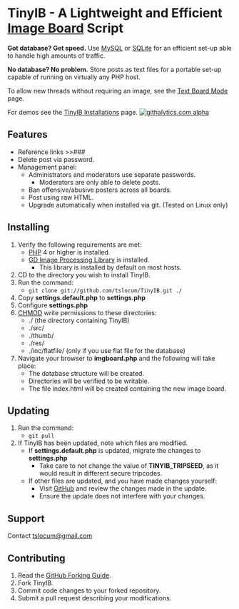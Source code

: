 TinyIB - A Lightweight and Efficient [Image Board](http://en.wikipedia.org/wiki/Imageboard) Script
====

**Got database? Get speed.**  Use [MySQL](http://mysql.com) or [SQLite](http://sqlite.org) for an efficient set-up able to handle high amounts of traffic.

**No database?  No problem.**  Store posts as text files for a portable set-up capable of running on virtually any PHP host.

To allow new threads without requiring an image, see the [Text Board Mode](https://github.com/tslocum/TinyIB/wiki/Text-Board-Mode) page.

For demos see the [TinyIB Installations](https://github.com/tslocum/TinyIB/wiki) page.  [![githalytics.com alpha](https://cruel-carlota.pagodabox.com/5135372febbc40bacddbb13c1f0a8333 "githalytics.com")](http://githalytics.com/tslocum/TinyIB)

Features
------------
 - Reference links >>###
 - Delete post via password.
 - Management panel:
   - Administrators and moderators use separate passwords.
     - Moderators are only able to delete posts.
   - Ban offensive/abusive posters across all boards.
   - Post using raw HTML.
   - Upgrade automatically when installed via git.  (Tested on Linux only)

Installing
------------

 1. Verify the following requirements are met:
    - [PHP](http://php.net) 4 or higher is installed.
    - [GD Image Processing Library](http://php.net/gd) is installed.
      - This library is installed by default on most hosts.
 2. CD to the directory you wish to install TinyIB.
 3. Run the command:
    - `git clone git://github.com/tslocum/TinyIB.git ./`
 4. Copy **settings.default.php** to **settings.php**
 5. Configure **settings.php**
 6. [CHMOD](http://en.wikipedia.org/wiki/Chmod) write permissions to these directories:
    - ./ (the directory containing TinyIB)
    - ./src/
    - ./thumb/
    - ./res/
    - ./inc/flatfile/ (only if you use flat file for the database)
 7. Navigate your browser to **imgboard.php** and the following will take place:
    - The database structure will be created.
    - Directories will be verified to be writable.
    - The file index.html will be created containing the new image board.

Updating
------------

 1. Run the command:
    - `git pull`
 2. If TinyIB has been updated, note which files are modified.
    - If **settings.default.php** is updated, migrate the changes to **settings.php**
      - Take care to not change the value of **TINYIB_TRIPSEED**, as it would result in different secure tripcodes.
    - If other files are updated, and you have made changes yourself:
      - Visit [GitHub](https://github.com/tslocum/TinyIB) and review the changes made in the update.
      - Ensure the update does not interfere with your changes.

Support
------------

Contact tslocum@gmail.com

Contributing
------------

 1. Read the [GitHub Forking Guide](http://help.github.com/forking/).
 2. Fork TinyIB.
 3. Commit code changes to your forked repository.
 4. Submit a pull request describing your modifications.
